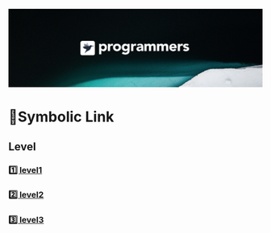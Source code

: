 [![background](./background.png)](https://programmers.co.kr/)
# :dart:Symbolic Link

## Level
### [1️⃣ level1](./)
### [2️⃣ level2](./)
### [3️⃣ level3](./)
